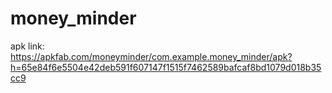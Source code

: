 # money_minder

apk link: https://apkfab.com/moneyminder/com.example.money_minder/apk?h=65e84f6e5504e42deb591f607147f1515f7462589bafcaf8bd1079d018b35cc9